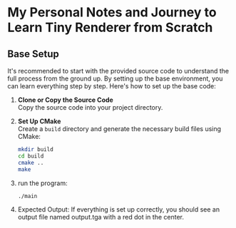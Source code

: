 # My Personal Notes and Journey to Learn Tiny Renderer from Scratch

## Base Setup

It's recommended to start with the provided source code to understand the full process from the ground up. By setting up the base environment, you can learn everything step by step. Here's how to set up the base code:

1. **Clone or Copy the Source Code**  
   Copy the source code into your project directory.

2. **Set Up CMake**  
   Create a `build` directory and generate the necessary build files using CMake:
   ```bash
   mkdir build
   cd build
   cmake ..
   make
   ```
3. run the program:
   ```bash
   ./main
   ```
4. Expected Output:
   If everything is set up correctly, you should see an output file named output.tga with a red dot in the center.
   
